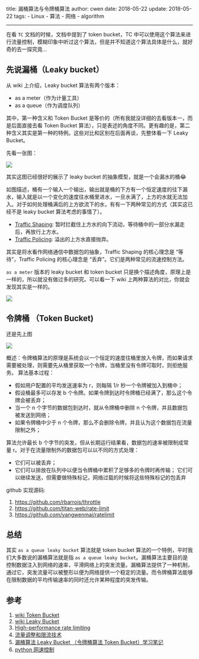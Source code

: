 title: 漏桶算法与令牌桶算法
author: cwen
date:  2018-05-22
update:  2018-05-22
tags:
    - Linux
    - 算法
    - 网络
    - algorithm

---

在看 `TC` 文档的时候，文档中提到了 token bucket，TC 中可以使用这个算法来进行流量控制，模糊印象中听过这个算法，但是并不知道这个算法具体是什么，就好奇的去一探究竟... <!--more-->

## 先说漏桶（Leaky bucket）

从 wiki 上介绍，Leaky bucket 算法有两个版本：

* as a meter（作为计量工具）
* as a queue（作为调度队列）

其中，第一种含义和 Token Bucket 是等价的（所有我就没详细的去看版本一，而是后面直接去看 Token Bucket 算法），只是表述的角度不同。更有趣的是，第二种含义其实是第一种的特例。这些对比和区别在后面再谈，先整体看一下 Leaky Bucket。

先看一张图：

![](http://7xnp02.com1.z0.glb.clouddn.com/Leaky_bucket_analogy.JPG)

其实这图已经很好的展示了 leaky bucket 的抽象模型，就是一个会漏水的桶😂

如图描述，桶有一个输入一个输出，输出就是桶的下方有一个恒定速度的往下漏水，输入就是以一个变化的速度往水桶里进水，一旦水满了，上方的水就无法加入。对于如何处理桶满后的上方欲流下的水，有有一下两种常见的方式（其实这已经不是 leaky bucket 算法考虑的事情了）。

* [Traffic Shaping](http://en.wikipedia.org/wiki/Traffic_shaping): 暂时拦截住上方水的向下流动，等待桶中的一部分水漏走后，再放行上方水。
* [Traffic Policing](http://en.wikipedia.org/wiki/Traffic_policing): 溢出的上方水直接抛弃。

其实是将水看作网络通信中数据包的抽象，Traffic Shaping 的核心理念是 “等待”，Traffic Policing 的核心理念是 “丢弃”。它们是两种常见的流速控制方法。

`as a meter` 版本的 leaky bucket 和 token bucket 只是换个描述角度，原理上是一样的，所以就没有做过多的研究。可以看一下 wiki 上两种算法的对比，你就会发现其实是一样的。

![](http://7xnp02.com1.z0.glb.clouddn.com/Screen%20Shot%202018-05-22%20at%201.56.57%20PM.png)

## 令牌桶 （Token Bucket)

还是先上图

![](http://7xnp02.com1.z0.glb.clouddn.com/token_bucket.JPG)

概述：令牌桶算法的原理是系统会以一个恒定的速度往桶里放入令牌，而如果请求需要被处理，则需要先从桶里获取一个令牌，当桶里没有令牌可取时，则拒绝服务。
算法基本过程：

* 假如用户配置的平均发送速率为 r，则每隔 1/r 秒一个令牌被加入到桶中；
* 假设桶最多可以存发 b 个令牌。如果令牌到达时令牌桶已经满了，那么这个令牌会被丢弃；
* 当一个 n 个字节的数据包到达时，就从令牌桶中删除 n 个令牌，并且数据包被发送到网络；
* 如果令牌桶中少于 n 个令牌，那么不会删除令牌，并且认为这个数据包在流量限制之外；

算法允许最长 b 个字节的突发，但从长期运行结果看，数据包的速率被限制成常量 r。对于在流量限制外的数据包可以以不同的方式处理：
* 它们可以被丢弃；
* 它们可以排放在队列中以便当令牌桶中累积了足够多的令牌时再传输；
它们可以继续发送，但需要做特殊标记，网络过载的时候将这些特殊标记的包丢弃

github 实现源码:
1. https://github.com/rbarrois/throttle
2. https://github.com/titan-web/rate-limit
3. https://github.com/yangwenmai/ratelimit

## 总结

其实 `as a queue leaky bucket` 算法就是 token bucket 算法的一个特例，平时我们大多数说的漏桶算法就是指 `as a queue leaky bucket`。漏桶算法主要目的是控制数据注入到网络的速率，平滑网络上的突发流量。漏桶算法提供了一种机制，通过它，突发流量可以被整形以便为网络提供一个稳定的流量。而令牌桶算法能够在限制数据的平均传输速率的同时还允许某种程度的突发传输。

## 参考

1. [wiki Token Bucket](http://en.wikipedia.org/wiki/Token_bucket)
2. [wiki Leaky Bucket](http://en.wikipedia.org/wiki/Leaky_bucket)
3. [High-performance rate limiting](https://medium.com/smyte/rate-limiter-df3408325846)
4. [流量调整和限流技术](http://www.cnblogs.com/LBSer/p/4083131.html)
5. [漏桶算法 Leaky Bucket （令牌桶算法 Token Bucket）学习笔记](http://blog.51cto.com/leyew/860302)
6. [python 网速控制](https://caden16.github.io/python/python%E6%B5%81%E9%87%8F%E6%8E%A7%E5%88%B6/)

